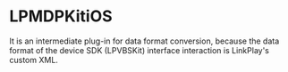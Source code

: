 # LPMDPKitiOS
It is an intermediate plug-in for data format conversion, because the data format of the device SDK (LPVBSKit) interface interaction is LinkPlay's custom XML.
